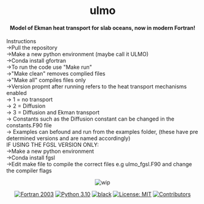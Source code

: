<h1 align="center">
ulmo
</h1>
<h4 align="center">
Model of Ekman heat transport for slab oceans, now in modern Fortran!
</h4>

Instructions <br />
->Pull the repository <br />
->Make a new python environment (maybe call it ULMO) <br />
->Conda install gfortran  <br />
->To run the code use "Make run" <br />
->"Make clean" removes complied files  <br />
->"Make all" compiles files only  <br />
->Version propmt after running refers to the heat transport mechanisms enabled <br />
-> 1 = no transport  <br />
-> 2 = Diffusion  <br />
-> 3 = Diffusion and Ekman transport<br />
-> Constants such as the Diffusion constant can be changed in the constants.F90 file<br />
-> Examples can befound and run from the examples folder, (these have pre determined versions and are named accordingly) <br />
IF USING THE FGSL VERSION ONLY:  <br />
->Make a new python environment  <br />
->Conda install fgsl  <br />
->Edit make file to compile the correct files e.g ulmo_fgsl.F90 and change the compiler flags <br />



<p align="center">
  <img src="https://img.shields.io/badge/wip-%20%F0%9F%9A%A7%20under%20construction%20%F0%9F%9A%A7-yellow"
       alt="wip">
</p>

<p align="center">
<a href="https://fortran-lang.org/">
<img src="https://img.shields.io/badge/fortran-2003-purple.svg"
     alt="Fortran 2003"></a>
<a href="https://www.python.org/downloads/">
<img src="https://img.shields.io/badge/python-3.10-blue.svg"
     alt="Python 3.10"></a>
<a href="https://github.com/psf/black">
<img src="https://img.shields.io/badge/code%20style-black-000000.svg"
     alt="black"></a>
<a href="LICENSE">
<img src="https://img.shields.io/badge/license-MIT-green.svg"
     alt="License: MIT"></a>

<a href="https://github.com/exoclim/ulmo/graphs/contributors">
  <img src="https://img.shields.io/github/contributors/exoclim/ulmo"
       alt="Contributors">
</a>
</p>

